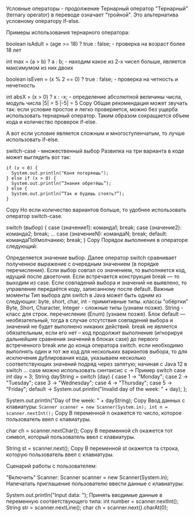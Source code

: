 Условные операторы - продолжение
Тернарный оператор
"Тернарный" (ternary operator) в переводе означает "тройной". Это альтернатива условному оператору if-else.

Примеры использования тернарного оператора:

boolean isAdult = (age >= 18) ? true : false; - проверка на возраст более 18 лет

int max = (a > b) ? a : b; - находим какое из 2-х чисел больше, является максимумом из них двоих

boolean isEven = (x % 2 == 0) ? true : false; - проверка на четность и нечетность

int absX = (x > 0) ? x : -x; - определение абсолютной величины числа, модуль числа
|5| = 5
|-5| = 5
Copy
Общая рекомендация может звучать так: если условие простое и легко проверяется, можно без ущерба использовать тернарный оператор. Таким образом сокращается объем кода и количество проверок if-else.

А вот если условие является сложным и многоступенчатым, то лучше использовать if-else.

switch-case - множественный выбор
Развилка на три варианта в коде может выглядеть вот так:

    if (x < 0) {
      System.out.println("Коня потеряешь");
    } else if (x > 0) {
      System.out.println(“Знания обретёшь”);
    } else {
      System.out.println(“Так и будешь стоять?”);
    }
Copy
Но если количество вариантов больше, то удобнее использовать оператор switch-case.

switch (выбор) {
case  (значение1):
команда1;
break;
case (значение2):
команда2;
break;
...
case (значениеN):
командаN;
break;
default:
командаПоУмолчанию;
break;
}
Copy
Порядок выполнения в операторе следующий:

Определяется значение выбор. Далее оператор switch сравнивает полученное выражение с очередным значением (в порядке перечисления).
Если выбор совпал со значением, то выполняется код, идущий после двоеточия.
Если встречается конструкция break — то выходим из case.
Если совпадений выбора и значений не выявлено, то управление передаётся коду, записанному после default.
Важные моменты
Тип выбора для switch в Java может быть одним из следующих:
byte, short, char, int - примитивные типы.
классы "обёртки" Byte, Short, Character, Integer - сложные типы (узнаем позже).
String - класс для строк.
перечисление (Enum) (узнаем позже).
Блок default — необязательный, тогда в случае отсутствия совпадений выбора и значений не будет выполнено никаких действий.
break не является обязательным, если его нет – код продолжит выполнение (игнорируя дальнейшие сравнения значений в блоках case) до первого встреченного break или до конца оператора switch.
если необходимо выполнять один и тот же код для нескольких вариантов выбора, то для исключения дублирования кода, указываем несколько соответствующих значений подряд через запятую;
начиная с Java 12 в switch ... case можно использовать синтаксис с ->
Пример switch case
int day = 3;
String dayString = switch (day) {
case 1 -> "Monday";
case 2 -> "Tuesday";
case 3 -> "Wednesday";
case 4 -> "Thursday";
case 5 -> "Friday";
default -> System.out.println("Invalid day of the week: " + day);
};

System.out.println("Day of the week: " + dayString);
Copy
Ввод данных с клавиатуры:
`Scanner scanner = new Scanner(System.in);
 int n = scanner.nextInt();`
Copy
В переменной n окажется то число, которое пользователь ввел с клавиатуры.

char ch = scanner.nextChar();
Copy
В переменной ch окажется тот символ, который пользователь ввел с клавиатуры.

String st = scanner.next();
Copy
В переменной st окажется та строка, которую пользователь ввел с клавиатуры.

Сценарий работы с пользователем:

"Включить" Scanner: Scanner scanner = new Scanner(System.in);
Напечатать приглашение пользователю ввести данные с клавиатуры:

System.out.println("Input data: ");
Принять вводимые данные в переменную соответствующего типа: int number = scanner.nextInt(); String str = scanner.nextLine(); char ch = scanner.next().charAt(0);